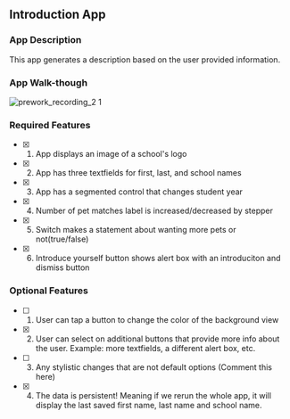 
## Introduction App

### App Description

This app generates a description based on the user provided information.

### App Walk-though

![prework_recording_2 1](https://github.com/JayLi1209/Introduction-App/assets/100735820/e92d799e-461b-4ac2-b756-3b24b24059d9)

<!-- <img src="YOUR_GIF_URL_HERE" width=200><br> OR <img src="YOUR_GIF_PATH" width=200><br> -->


### Required Features

- [x] 1. App displays an image of a school's logo
- [x] 2. App has three textfields for first, last, and school names
- [x] 3. App has a segmented control that changes student year
- [x] 4. Number of pet matches label is increased/decreased by stepper
- [x] 5. Switch makes a statement about wanting more pets or not(true/false) 
- [x] 6. Introduce yourself button shows alert box with an introduciton and dismiss button

### Optional Features

- [ ] 1. User can tap a button to change the color of the background view
- [x] 2. User can select on additional buttons that provide more info about the user. Example: more textfields, a different alert box, etc.
- [ ] 3. Any stylistic changes that are not default options (Comment this here)
- [x] 4. The data is persistent! Meaning if we rerun the whole app, it will display the last saved first name, last name and school name.
